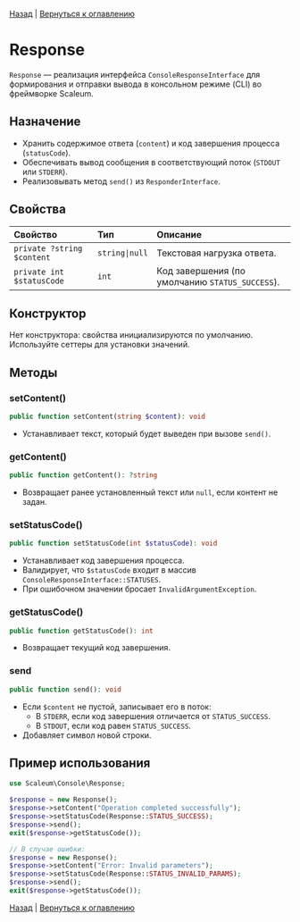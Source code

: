 [Назад](./application.md) | [Вернуться к оглавлению](../../index.md)
# Response

`Response` — реализация интерфейса `ConsoleResponseInterface` для формирования и отправки вывода в консольном режиме (CLI) во фреймворке Scaleum.

## Назначение

- Хранить содержимое ответа (`content`) и код завершения процесса (`statusCode`).
- Обеспечивать вывод сообщения в соответствующий поток (`STDOUT` или `STDERR`).
- Реализовывать метод `send()` из `ResponderInterface`.

## Свойства

| Свойство              | Тип      | Описание                                                             |
|:----------------------|:---------|:---------------------------------------------------------------------|
| `private ?string $content`    | `string\|null` | Текстовая нагрузка ответа.                                           |
| `private int $statusCode`     | `int`        | Код завершения (по умолчанию `STATUS_SUCCESS`).                      |

## Конструктор

Нет конструктора: свойства инициализируются по умолчанию. Используйте сеттеры для установки значений.

## Методы

### setContent()
```php
public function setContent(string $content): void
```
- Устанавливает текст, который будет выведен при вызове `send()`.

### getContent()
```php
public function getContent(): ?string
```
- Возвращает ранее установленный текст или `null`, если контент не задан.

### setStatusCode()
```php
public function setStatusCode(int $statusCode): void
```
- Устанавливает код завершения процесса.
- Валидирует, что `$statusCode` входит в массив `ConsoleResponseInterface::STATUSES`.
- При ошибочном значении бросает `InvalidArgumentException`.

### getStatusCode()
```php
public function getStatusCode(): int
```
- Возвращает текущий код завершения.

### send
```php
public function send(): void
```
- Если `$content` не пустой, записывает его в поток:
  - В `STDERR`, если код завершения отличается от `STATUS_SUCCESS`.
  - В `STDOUT`, если код равен `STATUS_SUCCESS`.
- Добавляет символ новой строки.

## Пример использования

```php
use Scaleum\Console\Response;

$response = new Response();
$response->setContent("Operation completed successfully");
$response->setStatusCode(Response::STATUS_SUCCESS);
$response->send();
exit($response->getStatusCode());
```

```php
// В случае ошибки:
$response = new Response();
$response->setContent("Error: Invalid parameters");
$response->setStatusCode(Response::STATUS_INVALID_PARAMS);
$response->send();
exit($response->getStatusCode());
```

[Назад](./application.md) | [Вернуться к оглавлению](../../index.md)

